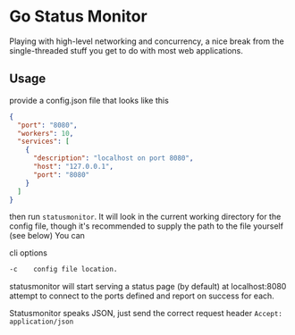 # Go Status Monitor

Playing with high-level networking and concurrency, a nice break from the single-threaded stuff you get to do with most web applications.

## Usage
provide a config.json file that looks like this

```json
{
  "port": "8080",
  "workers": 10,
  "services": [
    {
      "description": "localhost on port 8080",
      "host": "127.0.0.1",
      "port": "8080"
    }
  ]
}
```

then run `statusmonitor`. It will look in the current working directory for the config file, though it's recommended to supply the path to the file yourself (see below)
You can

cli options

```bash
-c    config file location.
```

statusmonitor will start serving a status page (by default) at localhost:8080 attempt to connect to the ports defined and report on success for each.

Statusmonitor speaks JSON, just send the correct request header `Accept: application/json`
